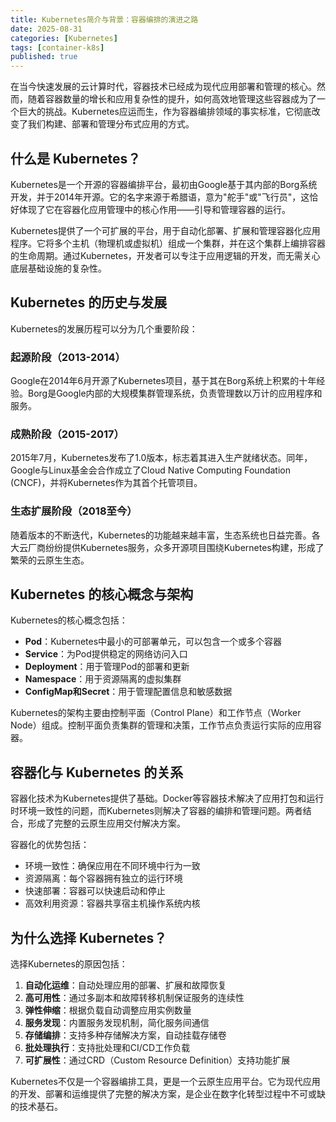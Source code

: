 ```yaml
---
title: Kubernetes简介与背景：容器编排的演进之路
date: 2025-08-31
categories: [Kubernetes]
tags: [container-k8s]
published: true
---
```


在当今快速发展的云计算时代，容器技术已经成为现代应用部署和管理的核心。然而，随着容器数量的增长和应用复杂性的提升，如何高效地管理这些容器成为了一个巨大的挑战。Kubernetes应运而生，作为容器编排领域的事实标准，它彻底改变了我们构建、部署和管理分布式应用的方式。

## 什么是 Kubernetes？

Kubernetes是一个开源的容器编排平台，最初由Google基于其内部的Borg系统开发，并于2014年开源。它的名字来源于希腊语，意为"舵手"或"飞行员"，这恰好体现了它在容器化应用管理中的核心作用——引导和管理容器的运行。

Kubernetes提供了一个可扩展的平台，用于自动化部署、扩展和管理容器化应用程序。它将多个主机（物理机或虚拟机）组成一个集群，并在这个集群上编排容器的生命周期。通过Kubernetes，开发者可以专注于应用逻辑的开发，而无需关心底层基础设施的复杂性。

## Kubernetes 的历史与发展

Kubernetes的发展历程可以分为几个重要阶段：

### 起源阶段（2013-2014）

Google在2014年6月开源了Kubernetes项目，基于其在Borg系统上积累的十年经验。Borg是Google内部的大规模集群管理系统，负责管理数以万计的应用程序和服务。

### 成熟阶段（2015-2017）

2015年7月，Kubernetes发布了1.0版本，标志着其进入生产就绪状态。同年，Google与Linux基金会合作成立了Cloud Native Computing Foundation (CNCF)，并将Kubernetes作为其首个托管项目。

### 生态扩展阶段（2018至今）

随着版本的不断迭代，Kubernetes的功能越来越丰富，生态系统也日益完善。各大云厂商纷纷提供Kubernetes服务，众多开源项目围绕Kubernetes构建，形成了繁荣的云原生生态。

## Kubernetes 的核心概念与架构

Kubernetes的核心概念包括：

- **Pod**：Kubernetes中最小的可部署单元，可以包含一个或多个容器
- **Service**：为Pod提供稳定的网络访问入口
- **Deployment**：用于管理Pod的部署和更新
- **Namespace**：用于资源隔离的虚拟集群
- **ConfigMap和Secret**：用于管理配置信息和敏感数据

Kubernetes的架构主要由控制平面（Control Plane）和工作节点（Worker Node）组成。控制平面负责集群的管理和决策，工作节点负责运行实际的应用容器。

## 容器化与 Kubernetes 的关系

容器化技术为Kubernetes提供了基础。Docker等容器技术解决了应用打包和运行时环境一致性的问题，而Kubernetes则解决了容器的编排和管理问题。两者结合，形成了完整的云原生应用交付解决方案。

容器化的优势包括：
- 环境一致性：确保应用在不同环境中行为一致
- 资源隔离：每个容器拥有独立的运行环境
- 快速部署：容器可以快速启动和停止
- 高效利用资源：容器共享宿主机操作系统内核

## 为什么选择 Kubernetes？

选择Kubernetes的原因包括：

1. **自动化运维**：自动处理应用的部署、扩展和故障恢复
2. **高可用性**：通过多副本和故障转移机制保证服务的连续性
3. **弹性伸缩**：根据负载自动调整应用实例数量
4. **服务发现**：内置服务发现机制，简化服务间通信
5. **存储编排**：支持多种存储解决方案，自动挂载存储卷
6. **批处理执行**：支持批处理和CI/CD工作负载
7. **可扩展性**：通过CRD（Custom Resource Definition）支持功能扩展

Kubernetes不仅是一个容器编排工具，更是一个云原生应用平台。它为现代应用的开发、部署和运维提供了完整的解决方案，是企业在数字化转型过程中不可或缺的技术基石。